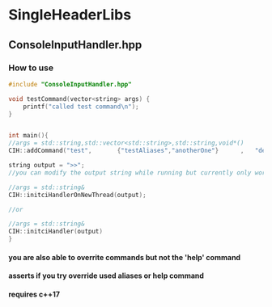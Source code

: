 # SingleHeaderLibs

## ConsoleInputHandler.hpp
### How to use
```c++
#include "ConsoleInputHandler.hpp"

void testCommand(vector<string> args) {
	printf("called test command\n");
}


int main(){
//args = std::string,std::vector<std::string>,std::string,void*()
CIH::addCommand("test",       {"testAliases","anotherOne"}      ,   "desciption for help"},   testCommand)

string output = ">>";
//you can modify the output string while running but currently only works with initCmdHandlerOnNewThread

//args = std::string&
CIH::initciHandlerOnNewThread(output);

//or 

//args = std::string&
CIH::initciHandler(output)
}
```

#### you are also able to overrite commands but not the 'help' command
#### asserts if you try override used aliases or help command
#### requires c++17
